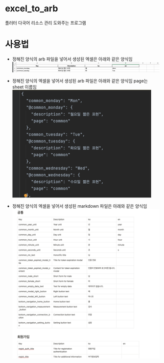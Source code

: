 # excel_to_arb

플러터 다국어 리소스 관리 도와주는 프로그램

# 사용법
- 정해진 양식의 arb 파일을 넣어서 생성된 엑셀은 아래와 같은 양식임
![스크린샷 2024-08-22 오후 2.42.54.png](resource%2F%EC%8A%A4%ED%81%AC%EB%A6%B0%EC%83%B7%202024-08-22%20%EC%98%A4%ED%9B%84%202.42.54.png)

- 정해진 양식의 엑셀을 넣어서 생성된 arb 파일은 아래와 같은 양식임 page는 sheet 이름임
![스크린샷 2024-08-22 오후 2.40.09.png](resource%2F%EC%8A%A4%ED%81%AC%EB%A6%B0%EC%83%B7%202024-08-22%20%EC%98%A4%ED%9B%84%202.40.09.png)

- 정해진 양식의 엑셀을 넣어서 생성된 markdown 파일은 아래와 같은 양식임
![스크린샷 2024-08-22 오후 2.43.17.png](resource%2F%EC%8A%A4%ED%81%AC%EB%A6%B0%EC%83%B7%202024-08-22%20%EC%98%A4%ED%9B%84%202.43.17.png)